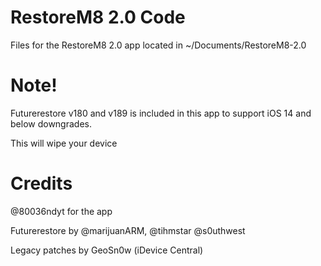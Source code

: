 # RestoreM8 2.0 Code

Files for the RestoreM8 2.0 app located in ~/Documents/RestoreM8-2.0

# Note!

Futurerestore v180 and v189 is included in this app to support iOS 14 and below downgrades.

This will wipe your device 

# Credits

@80036ndyt for the app

Futurerestore by @marijuanARM, @tihmstar @s0uthwest

Legacy patches by GeoSn0w (iDevice Central)
